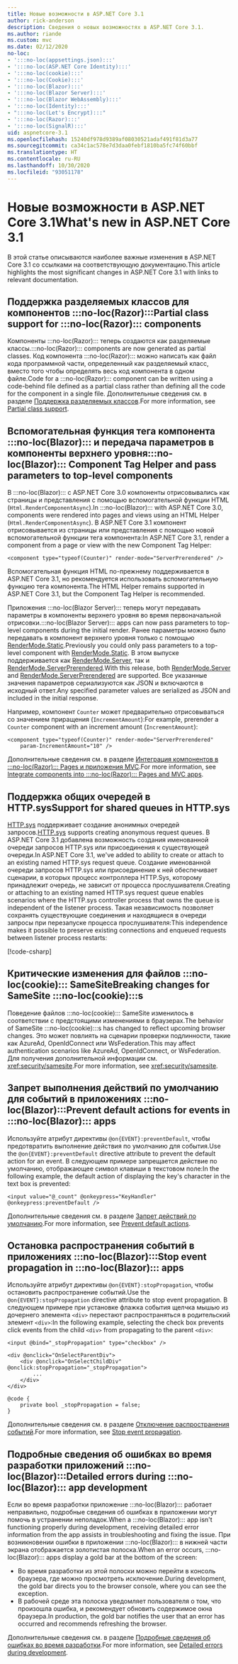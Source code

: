 ```yaml
---
title: Новые возможности в ASP.NET Core 3.1
author: rick-anderson
description: Сведения о новых возможностях в ASP.NET Core 3.1.
ms.author: riande
ms.custom: mvc
ms.date: 02/12/2020
no-loc:
- ':::no-loc(appsettings.json):::'
- ':::no-loc(ASP.NET Core Identity):::'
- ':::no-loc(cookie):::'
- ':::no-loc(Cookie):::'
- ':::no-loc(Blazor):::'
- ':::no-loc(Blazor Server):::'
- ':::no-loc(Blazor WebAssembly):::'
- ':::no-loc(Identity):::'
- ":::no-loc(Let's Encrypt):::"
- ':::no-loc(Razor):::'
- ':::no-loc(SignalR):::'
uid: aspnetcore-3.1
ms.openlocfilehash: 15240df978d9389af08030521adaf491f81d3a77
ms.sourcegitcommit: ca34c1ac578e7d3daa0febf1810ba5fc74f60bbf
ms.translationtype: HT
ms.contentlocale: ru-RU
ms.lasthandoff: 10/30/2020
ms.locfileid: "93051178"
---
```

# <a name="whats-new-in-aspnet-core-31"></a><span data-ttu-id="1065d-103">Новые возможности в ASP.NET Core 3.1</span><span class="sxs-lookup"><span data-stu-id="1065d-103">What's new in ASP.NET Core 3.1</span></span>

<span data-ttu-id="1065d-104">В этой статье описываются наиболее важные изменения в ASP.NET Core 3.1 со ссылками на соответствующую документацию.</span><span class="sxs-lookup"><span data-stu-id="1065d-104">This article highlights the most significant changes in ASP.NET Core 3.1 with links to relevant documentation.</span></span>

## <a name="partial-class-support-for-no-locrazor-components"></a><span data-ttu-id="1065d-105">Поддержка разделяемых классов для компонентов :::no-loc(Razor):::</span><span class="sxs-lookup"><span data-stu-id="1065d-105">Partial class support for :::no-loc(Razor)::: components</span></span>

<span data-ttu-id="1065d-106">Компоненты :::no-loc(Razor)::: теперь создаются как разделяемые классы.</span><span class="sxs-lookup"><span data-stu-id="1065d-106">:::no-loc(Razor)::: components are now generated as partial classes.</span></span> <span data-ttu-id="1065d-107">Код компонента :::no-loc(Razor)::: можно написать как файл кода программной части, определенный как разделяемый класс, вместо того чтобы определять весь код компонента в одном файле.</span><span class="sxs-lookup"><span data-stu-id="1065d-107">Code for a :::no-loc(Razor)::: component can be written using a code-behind file defined as a partial class rather than defining all the code for the component in a single file.</span></span> <span data-ttu-id="1065d-108">Дополнительные сведения см. в разделе [Поддержка разделяемых классов](xref:blazor/components/index#partial-class-support).</span><span class="sxs-lookup"><span data-stu-id="1065d-108">For more information, see [Partial class support](xref:blazor/components/index#partial-class-support).</span></span>

## <a name="no-locblazor-component-tag-helper-and-pass-parameters-to-top-level-components"></a><span data-ttu-id="1065d-109">Вспомогательная функция тега компонента :::no-loc(Blazor)::: и передача параметров в компоненты верхнего уровня</span><span class="sxs-lookup"><span data-stu-id="1065d-109">:::no-loc(Blazor)::: Component Tag Helper and pass parameters to top-level components</span></span>

<span data-ttu-id="1065d-110">В :::no-loc(Blazor)::: с ASP.NET Core 3.0 компоненты отрисовывались как страницы и представления с помощью вспомогательной функции HTML (`Html.RenderComponentAsync`).</span><span class="sxs-lookup"><span data-stu-id="1065d-110">In :::no-loc(Blazor)::: with ASP.NET Core 3.0, components were rendered into pages and views using an HTML Helper (`Html.RenderComponentAsync`).</span></span> <span data-ttu-id="1065d-111">В ASP.NET Core 3.1 компонент отрисовывается из страницы или представления с помощью новой вспомогательной функции тега компонента:</span><span class="sxs-lookup"><span data-stu-id="1065d-111">In ASP.NET Core 3.1, render a component from a page or view with the new Component Tag Helper:</span></span>

```cshtml
<component type="typeof(Counter)" render-mode="ServerPrerendered" />
```

<span data-ttu-id="1065d-112">Вспомогательная функция HTML по-прежнему поддерживается в ASP.NET Core 3.1, но рекомендуется использовать вспомогательную функцию тега компонента.</span><span class="sxs-lookup"><span data-stu-id="1065d-112">The HTML Helper remains supported in ASP.NET Core 3.1, but the Component Tag Helper is recommended.</span></span>

<span data-ttu-id="1065d-113">Приложения :::no-loc(Blazor Server)::: теперь могут передавать параметры в компоненты верхнего уровня во время первоначальной отрисовки.</span><span class="sxs-lookup"><span data-stu-id="1065d-113">:::no-loc(Blazor Server)::: apps can now pass parameters to top-level components during the initial render.</span></span> <span data-ttu-id="1065d-114">Ранее параметры можно было передавать в компонент верхнего уровня только с помощью [RenderMode.Static](xref:Microsoft.AspNetCore.Mvc.Rendering.RenderMode.Static).</span><span class="sxs-lookup"><span data-stu-id="1065d-114">Previously you could only pass parameters to a top-level component with [RenderMode.Static](xref:Microsoft.AspNetCore.Mvc.Rendering.RenderMode.Static).</span></span> <span data-ttu-id="1065d-115">В этом выпуске поддерживается как [RenderMode.Server](xref:Microsoft.AspNetCore.Mvc.Rendering.RenderMode.Server), так и [RenderMode.ServerPrerendered](xref:Microsoft.AspNetCore.Mvc.Rendering.RenderMode.ServerPrerendered).</span><span class="sxs-lookup"><span data-stu-id="1065d-115">With this release, both [RenderMode.Server](xref:Microsoft.AspNetCore.Mvc.Rendering.RenderMode.Server) and [RenderMode.ServerPrerendered](xref:Microsoft.AspNetCore.Mvc.Rendering.RenderMode.ServerPrerendered) are supported.</span></span> <span data-ttu-id="1065d-116">Все указанные значения параметров сериализуются как JSON и включаются в исходный ответ.</span><span class="sxs-lookup"><span data-stu-id="1065d-116">Any specified parameter values are serialized as JSON and included in the initial response.</span></span>

<span data-ttu-id="1065d-117">Например, компонент `Counter` может предварительно отрисовываться со значением приращения (`IncrementAmount`):</span><span class="sxs-lookup"><span data-stu-id="1065d-117">For example, prerender a `Counter` component with an increment amount (`IncrementAmount`):</span></span>

```cshtml
<component type="typeof(Counter)" render-mode="ServerPrerendered" 
    param-IncrementAmount="10" />
```

<span data-ttu-id="1065d-118">Дополнительные сведения см. в разделе [Интеграция компонентов в :::no-loc(Razor)::: Pages и приложения MVC](xref:blazor/components/integrate-components-into-razor-pages-and-mvc-apps).</span><span class="sxs-lookup"><span data-stu-id="1065d-118">For more information, see [Integrate components into :::no-loc(Razor)::: Pages and MVC apps](xref:blazor/components/integrate-components-into-razor-pages-and-mvc-apps).</span></span>

## <a name="support-for-shared-queues-in-httpsys"></a><span data-ttu-id="1065d-119">Поддержка общих очередей в HTTP.sys</span><span class="sxs-lookup"><span data-stu-id="1065d-119">Support for shared queues in HTTP.sys</span></span>

<span data-ttu-id="1065d-120">[HTTP.sys](xref:fundamentals/servers/httpsys) поддерживает создание анонимных очередей запросов.</span><span class="sxs-lookup"><span data-stu-id="1065d-120">[HTTP.sys](xref:fundamentals/servers/httpsys) supports creating anonymous request queues.</span></span> <span data-ttu-id="1065d-121">В ASP.NET Core 3.1 добавлена возможность создания именованной очереди запросов HTTP.sys или присоединения к существующей очереди.</span><span class="sxs-lookup"><span data-stu-id="1065d-121">In ASP.NET Core 3.1, we've added to ability to create or attach to an existing named HTTP.sys request queue.</span></span> <span data-ttu-id="1065d-122">Создание именованной очереди запросов HTTP.sys или присоединение к ней обеспечивает сценарии, в которых процесс контроллера HTTP.Sys, которому принадлежит очередь, не зависит от процесса прослушивателя.</span><span class="sxs-lookup"><span data-stu-id="1065d-122">Creating or attaching to an existing named HTTP.sys request queue enables scenarios where the HTTP.sys controller process that owns the queue is independent of the listener process.</span></span> <span data-ttu-id="1065d-123">Такая независимость позволяет сохранять существующие соединения и находящиеся в очереди запросы при перезапуске процесса прослушивателя:</span><span class="sxs-lookup"><span data-stu-id="1065d-123">This independence makes it possible to preserve existing connections and enqueued requests between listener process restarts:</span></span>

[!code-csharp[](sample/Program.cs?name=snippet)]

## <a name="breaking-changes-for-samesite-no-loccookies"></a><span data-ttu-id="1065d-124">Критические изменения для файлов :::no-loc(cookie)::: SameSite</span><span class="sxs-lookup"><span data-stu-id="1065d-124">Breaking changes for SameSite :::no-loc(cookie):::s</span></span>

<span data-ttu-id="1065d-125">Поведение файлов :::no-loc(cookie)::: SameSite изменилось в соответствии с предстоящими изменениями в браузерах.</span><span class="sxs-lookup"><span data-stu-id="1065d-125">The behavior of SameSite :::no-loc(cookie):::s has changed to reflect upcoming browser changes.</span></span> <span data-ttu-id="1065d-126">Это может повлиять на сценарии проверки подлинности, такие как AzureAd, OpenIdConnect или WsFederation.</span><span class="sxs-lookup"><span data-stu-id="1065d-126">This may affect authentication scenarios like AzureAd, OpenIdConnect, or WsFederation.</span></span> <span data-ttu-id="1065d-127">Для получения дополнительной информации см. <xref:security/samesite>.</span><span class="sxs-lookup"><span data-stu-id="1065d-127">For more information, see <xref:security/samesite>.</span></span>

## <a name="prevent-default-actions-for-events-in-no-locblazor-apps"></a><span data-ttu-id="1065d-128">Запрет выполнения действий по умолчанию для событий в приложениях :::no-loc(Blazor):::</span><span class="sxs-lookup"><span data-stu-id="1065d-128">Prevent default actions for events in :::no-loc(Blazor)::: apps</span></span>

<span data-ttu-id="1065d-129">Используйте атрибут директивы `@on{EVENT}:preventDefault`, чтобы предотвратить выполнение действия по умолчанию для события.</span><span class="sxs-lookup"><span data-stu-id="1065d-129">Use the `@on{EVENT}:preventDefault` directive attribute to prevent the default action for an event.</span></span> <span data-ttu-id="1065d-130">В следующем примере запрещается действие по умолчанию, отображающее символ клавиши в текстовом поле:</span><span class="sxs-lookup"><span data-stu-id="1065d-130">In the following example, the default action of displaying the key's character in the text box is prevented:</span></span>

```razor
<input value="@_count" @onkeypress="KeyHandler" @onkeypress:preventDefault />
```

<span data-ttu-id="1065d-131">Дополнительные сведения см. в разделе [Запрет действий по умолчанию](xref:blazor/components/event-handling#prevent-default-actions).</span><span class="sxs-lookup"><span data-stu-id="1065d-131">For more information, see [Prevent default actions](xref:blazor/components/event-handling#prevent-default-actions).</span></span>

## <a name="stop-event-propagation-in-no-locblazor-apps"></a><span data-ttu-id="1065d-132">Остановка распространения событий в приложениях :::no-loc(Blazor):::</span><span class="sxs-lookup"><span data-stu-id="1065d-132">Stop event propagation in :::no-loc(Blazor)::: apps</span></span>

<span data-ttu-id="1065d-133">Используйте атрибут директивы `@on{EVENT}:stopPropagation`, чтобы остановить распространение событий.</span><span class="sxs-lookup"><span data-stu-id="1065d-133">Use the `@on{EVENT}:stopPropagation` directive attribute to stop event propagation.</span></span> <span data-ttu-id="1065d-134">В следующем примере при установке флажка события щелчка мышью из дочернего элемента `<div>` перестают распространяться в родительский элемент `<div>`:</span><span class="sxs-lookup"><span data-stu-id="1065d-134">In the following example, selecting the check box prevents click events from the child `<div>` from propagating to the parent `<div>`:</span></span>

```razor
<input @bind="_stopPropagation" type="checkbox" />

<div @onclick="OnSelectParentDiv">
    <div @onclick="OnSelectChildDiv" @onclick:stopPropagation="_stopPropagation">
        ...
    </div>
</div>

@code {
    private bool _stopPropagation = false;
}
```

<span data-ttu-id="1065d-135">Дополнительные сведения см. в разделе [Отключение распространения событий](xref:blazor/components/event-handling#stop-event-propagation).</span><span class="sxs-lookup"><span data-stu-id="1065d-135">For more information, see [Stop event propagation](xref:blazor/components/event-handling#stop-event-propagation).</span></span>

## <a name="detailed-errors-during-no-locblazor-app-development"></a><span data-ttu-id="1065d-136">Подробные сведения об ошибках во время разработки приложений :::no-loc(Blazor):::</span><span class="sxs-lookup"><span data-stu-id="1065d-136">Detailed errors during :::no-loc(Blazor)::: app development</span></span>

<span data-ttu-id="1065d-137">Если во время разработки приложение :::no-loc(Blazor)::: работает неправильно, подробные сведения об ошибках в приложении могут помочь в устранении неполадок.</span><span class="sxs-lookup"><span data-stu-id="1065d-137">When a :::no-loc(Blazor)::: app isn't functioning properly during development, receiving detailed error information from the app assists in troubleshooting and fixing the issue.</span></span> <span data-ttu-id="1065d-138">При возникновении ошибки в приложении :::no-loc(Blazor)::: в нижней части экрана отображается золотистая полоска.</span><span class="sxs-lookup"><span data-stu-id="1065d-138">When an error occurs, :::no-loc(Blazor)::: apps display a gold bar at the bottom of the screen:</span></span>

* <span data-ttu-id="1065d-139">Во время разработки из этой полоски можно перейти в консоль браузера, где можно просмотреть исключение.</span><span class="sxs-lookup"><span data-stu-id="1065d-139">During development, the gold bar directs you to the browser console, where you can see the exception.</span></span>
* <span data-ttu-id="1065d-140">В рабочей среде эта полоска уведомляет пользователя о том, что произошла ошибка, и рекомендует обновить содержимое окна браузера.</span><span class="sxs-lookup"><span data-stu-id="1065d-140">In production, the gold bar notifies the user that an error has occurred and recommends refreshing the browser.</span></span>

<span data-ttu-id="1065d-141">Дополнительные сведения см. в разделе [Подробные сведения об ошибках во время разработки](xref:blazor/fundamentals/handle-errors#detailed-errors-during-development).</span><span class="sxs-lookup"><span data-stu-id="1065d-141">For more information, see [Detailed errors during development](xref:blazor/fundamentals/handle-errors#detailed-errors-during-development).</span></span>
